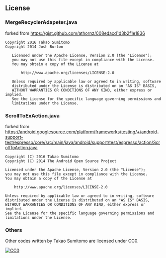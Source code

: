 ## License

### MergeRecyclerAdapeter.java
forked from https://gist.github.com/athornz/008edacd1d3b2f1e1836

```
Copyright 2016 Takao Sumitomo
Copyright 2014 Josh Burton

   Licensed under the Apache License, Version 2.0 (the "License");
   you may not use this file except in compliance with the License.
   You may obtain a copy of the License at

       http://www.apache.org/licenses/LICENSE-2.0

   Unless required by applicable law or agreed to in writing, software
   distributed under the License is distributed on an "AS IS" BASIS,
   WITHOUT WARRANTIES OR CONDITIONS OF ANY KIND, either express or implied.
   See the License for the specific language governing permissions and
   limitations under the License.
```

### ScrollToExAction.java
forked from https://android.googlesource.com/platform/frameworks/testing/+/android-support-test/espresso/core/src/main/java/android/support/test/espresso/action/ScrollToAction.java

```
Copyright (C) 2016 Takao Sumitomo
Copyright (C) 2014 The Android Open Source Project

Licensed under the Apache License, Version 2.0 (the "License");
you may not use this file except in compliance with the License.
You may obtain a copy of the License at

    http://www.apache.org/licenses/LICENSE-2.0

Unless required by applicable law or agreed to in writing, software
distributed under the License is distributed on an "AS IS" BASIS,
WITHOUT WARRANTIES OR CONDITIONS OF ANY KIND, either express or implied.
See the License for the specific language governing permissions and
limitations under the License.
 ```

### Others
Other codes written by Takao Sumitomo are licensed under CC0.

[![CC0](http://i.creativecommons.org/p/zero/1.0/88x31.png "CC0")](http://creativecommons.org/publicdomain/zero/1.0/deed.ja)
